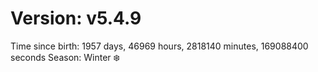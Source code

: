 # Version: v5.4.9
Time since birth: 1957 days, 46969 hours, 2818140 minutes, 169088400 seconds
Season: Winter ❄️

